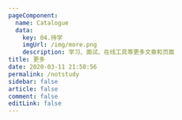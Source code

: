 ```yaml
---
pageComponent: 
  name: Catalogue
  data: 
    key: 04.待学
    imgUrl: /img/more.png
    description: 学习、面试、在线工具等更多文章和页面
title: 更多
date: 2020-03-11 21:50:56
permalink: /notstudy
sidebar: false
article: false
comment: false
editLink: false
---
```

